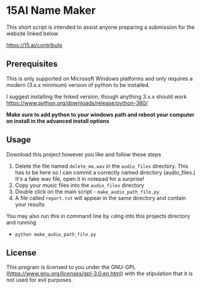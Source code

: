 # 15AI Name Maker

This short script is intended to assist anyone preparing a submission for the 
website linked below

https://15.ai/contribute

## Prerequisites

This is only supported on Microsoft Windows platforms and only requires a modern (3.x.x minimum) version of python to be 
installed. 

I suggest installing the linked version, though anything 3.x.x should work
https://www.python.org/downloads/release/python-380/

**Make sure to add python to your windows path and reboot your computer on install
in the advanced install options**

## Usage

Download this project however you like and follow these steps

1) Delete the file named `delete_me.wav` in the `audio_files` directory. This has to be here so I can commit a correctly named directory (audio_files.) 
   It's a fake wav file, open it in notepad for a surprise!
1) Copy your music files into the `audio_files` directory
2) Double click on the main script - `make_audio_path_file.py`
3) A file called `report.txt` will appear in the same directory and contain your results

You may also run this in command line by `cd`ing into this projects directory and running

* `python make_audio_path_file.py`

## License

This program is licensed to you under the GNU-GPL (https://www.gnu.org/licenses/gpl-3.0.en.html) with the
stipulation that it is not used for evil purposes.
